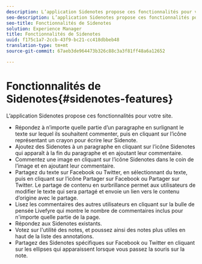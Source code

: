 ```yaml
---
description: L’application Sidenotes propose ces fonctionnalités pour votre site.
seo-description: L’application Sidenotes propose ces fonctionnalités pour votre site.
seo-title: Fonctionnalités de Sidenotes
solution: Experience Manager
title: Fonctionnalités de Sidenotes
uuid: f175c1a7-2ccb-43f9-bc21-cc418dbbeb48
translation-type: tm+mt
source-git-commit: 67aeb3de964473b326c88c3a3f81ff48a6a12652

---
```



# Fonctionnalités de Sidenotes{#sidenotes-features}

L’application Sidenotes propose ces fonctionnalités pour votre site.



* Répondez à n’importe quelle partie d’un paragraphe en surlignant le texte sur lequel ils souhaitent commenter, puis en cliquant sur l’icône représentant un crayon pour écrire leur Sidenote.
* Ajoutez des Sidenotes à un paragraphe en cliquant sur l’icône Sidenotes qui apparaît à la fin du paragraphe et en ajoutant leur commentaire.
* Commentez une image en cliquant sur l’icône Sidenotes dans le coin de l’image et en ajoutant leur commentaire.
* Partagez du texte sur Facebook ou Twitter, en sélectionnant du texte, puis en cliquant sur l’icône Partager sur Facebook ou Partager sur Twitter. Le partage de contenu en surbrillance permet aux utilisateurs de modifier le texte qui sera partagé et envoie un lien vers le contenu d’origine avec le partage.
* Lisez les commentaires des autres utilisateurs en cliquant sur la bulle de pensée Livefyre qui montre le nombre de commentaires inclus pour n'importe quelle partie de la page.
* Répondez aux Sidenotes existants.
* Votez sur l'utilité des notes, et poussez ainsi des notes plus utiles en haut de la liste des annotations.
* Partagez des Sidenotes spécifiques sur Facebook ou Twitter en cliquant sur les ellipses qui apparaissent lorsque vous passez la souris sur la note.

